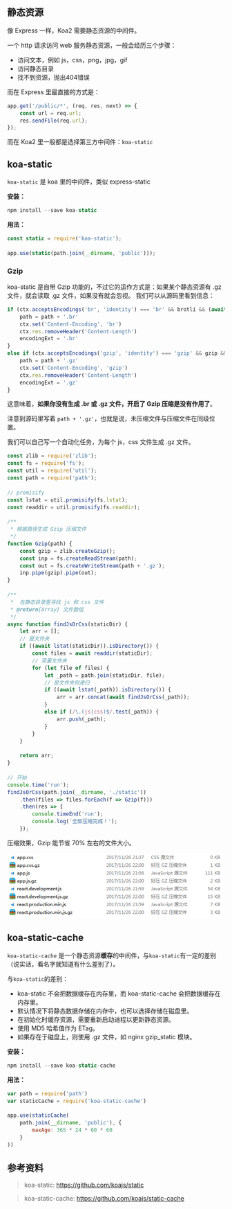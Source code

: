 ## 静态资源
像 Express 一样，Koa2 需要静态资源的中间件。

一个 http 请求访问 web 服务静态资源，一般会经历三个步骤：

- 访问文本，例如 js，css，png，jpg，gif
- 访问静态目录
- 找不到资源，抛出404错误

<!-- more -->
而在 Express 里最直接的方式是：

```js
app.get('/public/*', (req, res, next) => {
    const url = req.url;
    res.sendFile(req.url);
});
```

而在 Koa2 里一般都是选择第三方中间件：`koa-static`

## koa-static
`koa-static` 是 koa 里的中间件，类似 express-static

**安装：**

```js
npm install --save koa-static
```

**用法：**

```js
const static = require('koa-static');

app.use(static(path.join(__dirname, 'public')));
```

### Gzip
koa-static 是自带 Gzip 功能的，不过它的运作方式是：如果某个静态资源有 .gz 文件，就会读取 .gz 文件，如果没有就会忽视。
我们可以从源码里看到信息：

```js
if (ctx.acceptsEncodings('br', 'identity') === 'br' && brotli && (await fs.exists(path + '.br'))) {
    path = path + '.br'
    ctx.set('Content-Encoding', 'br')
    ctx.res.removeHeader('Content-Length')
    encodingExt = '.br'
}
else if (ctx.acceptsEncodings('gzip', 'identity') === 'gzip' && gzip && (await fs.exists(path + '.gz'))) {
    path = path + '.gz'
    ctx.set('Content-Encoding', 'gzip')
    ctx.res.removeHeader('Content-Length')
    encodingExt = '.gz'
}
```

这意味着，**如果你没有生成 .br 或 .gz 文件，开启了 Gzip 压缩是没有作用了**。

注意到源码里写着 `path + '.gz'`，也就是说，未压缩文件与压缩文件在同级位置。

我们可以自己写一个自动化任务，为每个 js，css 文件生成 .gz 文件。

```js
const zlib = require('zlib');
const fs = require('fs');
const util = require('util');
const path = require('path');

// promisify
const lstat = util.promisify(fs.lstat);
const readdir = util.promisify(fs.readdir);

/**
 * 根据路径生成 Gzip 压缩文件
 */
function Gzip(path) {
    const gzip = zlib.createGzip();
    const inp = fs.createReadStream(path);
    const out = fs.createWriteStream(path + '.gz');
    inp.pipe(gzip).pipe(out);
}

/**
 *  在静态目录里寻找 js 和 css 文件
 * @return{Array} 文件数组
 */
async function findJsOrCss(staticDir) {
    let arr = [];
    // 是文件夹
    if ((await lstat(staticDir)).isDirectory()) {
        const files = await readdir(staticDir);
        // 变量文件夹
        for (let file of files) {
            let _path = path.join(staticDir, file);
            // 是文件夹则递归
            if ((await lstat(_path)).isDirectory()) {
                arr = arr.concat(await findJsOrCss(_path));
            }
            else if (/\.(js|css)$/.test(_path)) {
                arr.push(_path);
            }
        }
    }

    return arr;
}

// 开始
console.time('run');
findJsOrCss(path.join(__dirname, './static'))
    .then(files => files.forEach(f => Gzip(f)))
    .then(res => {
        console.timeEnd('run');
        console.log('全部压缩完成！');
    });
```

压缩效果，Gzip 能节省 70% 左右的文件大小。

![](../../../resource/20171126220128.png)

## koa-static-cache
`koa-static-cache` 是一个静态资源**缓存**的中间件，与`koa-static`有一定的差别（说实话，看名字就知道有什么差别了）。

与`koa-static`的差别：
- koa-static 不会把数据缓存在内存里，而 koa-static-cache 会把数据缓存在内存里。
- 默认情况下将静态数据存储在内存中，也可以选择存储在磁盘里。
- 在初始化时缓存资源，需要重新启动进程以更新静态资源。
- 使用 MD5 哈希值作为 ETag。
- 如果存在于磁盘上，则使用 .gz 文件，如 nginx gzip_static 模块。

**安装：**

```js
npm install --save koa-static-cache
```

**用法：**

```js
var path = require('path')
var staticCache = require('koa-static-cache')

app.use(staticCache(
    path.join(__dirname, 'public'), {
        maxAge: 365 * 24 * 60 * 60
    }
))
```

## 参考资料

> koa-static: https://github.com/koajs/static


> koa-static-cache: https://github.com/koajs/static-cache

